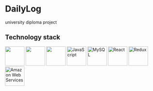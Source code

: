 # DailyLog 
university diploma project

## Technology stack
<div>
  <img height="64" width="64" src="https://cdn.simpleicons.org/Spring/94d31b"/>
  <img height="64" width="64" src="https://cdn.simpleicons.org/HTML5/E34F26"/>
  <img height="64" width="64" src="https://cdn.simpleicons.org/CSS3/1572B6"/>
  <img height="64" width="64" src="https://cdn.simpleicons.org/javascript/F7DF1E" alt="JavaScript" />
  <img height="64" width="64" src="https://cdn.simpleicons.org/mysql/4479A1" alt="MySQL" />
  <img height="64" width="64" src="https://cdn.simpleicons.org/react/61DAFB" alt="React" />
  <img height="64" width="64" src="https://cdn.simpleicons.org/redux/764ABC" alt="Redux" />
  <img height="64" width="64" src="https://cdn.simpleicons.org/amazonwebservices/232F3E" alt="Amazon Web Services" />
</div>
